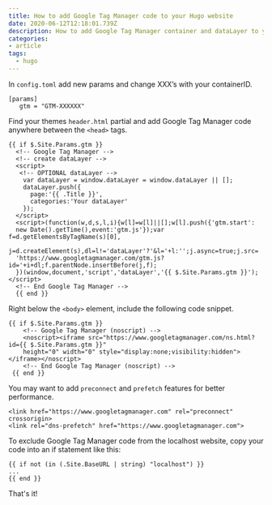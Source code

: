 ```yaml
---
title: How to add Google Tag Manager code to your Hugo website
date: 2020-06-12T12:18:01.739Z
description: How to add Google Tag Manager container and dataLayer to your Hugo website.
categories:
- article
tags:
  - hugo
---
```

In `config.toml` add new params and change XXX’s with your containerID.

```
[params]   
   gtm = "GTM-XXXXXX"
```

Find your themes `header.html` partial and add Google Tag Manager code anywhere between the `<head>` tags.

```
{{ if $.Site.Params.gtm }}
  <!-- Google Tag Manager -->
  <!-- create dataLayer -->
  <script>
   <!-- OPTIONAL dataLayer -->
    var dataLayer = window.dataLayer = window.dataLayer || [];
    dataLayer.push({
      page:'{{ .Title }}',
      categories:'Your dataLayer'
    });
  </script>
  <script>(function(w,d,s,l,i){w[l]=w[l]||[];w[l].push({'gtm.start':
  new Date().getTime(),event:'gtm.js'});var f=d.getElementsByTagName(s)[0],
  j=d.createElement(s),dl=l!='dataLayer'?'&l='+l:'';j.async=true;j.src=
  'https://www.googletagmanager.com/gtm.js?id='+i+dl;f.parentNode.insertBefore(j,f);
  })(window,document,'script','dataLayer','{{ $.Site.Params.gtm }}');</script>
  <!-- End Google Tag Manager -->
  {{ end }}
```

Right below the `<body>` element, include the following code snippet.

```
{{ if $.Site.Params.gtm }}
    <!-- Google Tag Manager (noscript) -->
    <noscript><iframe src="https://www.googletagmanager.com/ns.html?id={{ $.Site.Params.gtm }}"
    height="0" width="0" style="display:none;visibility:hidden"></iframe></noscript>
    <!-- End Google Tag Manager (noscript) -->
 {{ end }}
```

You may want to add `preconnect` and `prefetch` features for better performance.

```
<link href="https://www.googletagmanager.com" rel="preconnect" crossorigin>
<link rel="dns-prefetch" href="https://www.googletagmanager.com">
```

To exclude Google Tag Manager code from the localhost website, copy your code into an if statement like this:

```
{{ if not (in (.Site.BaseURL | string) "localhost") }}
...
{{ end }}
```

That's it!
